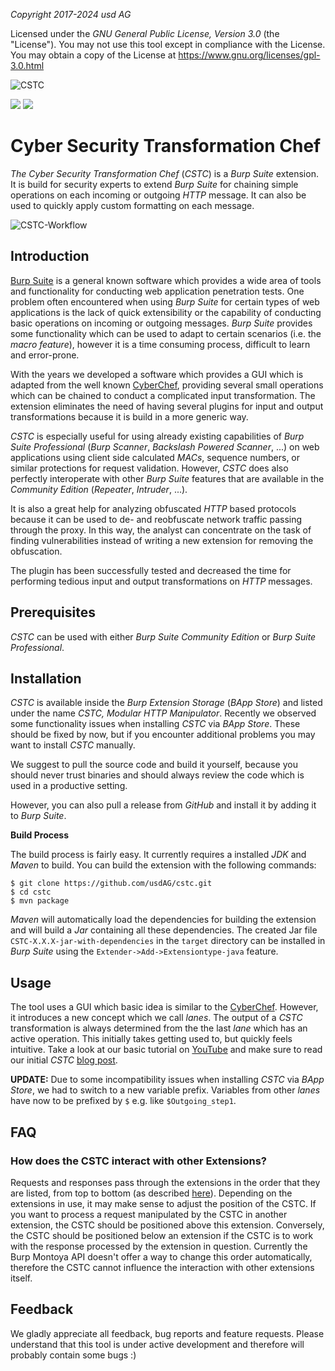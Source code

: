 
*Copyright 2017-2024 usd AG*

Licensed under the *GNU General Public License, Version 3.0* (the "License"). You may not use this tool except in compliance with the License.
You may obtain a copy of the License at https://www.gnu.org/licenses/gpl-3.0.html

![CSTC](media/CSTC_White_Smaller.png)

![](https://github.com/usdAG/cstc/workflows/master%20maven%20CI/badge.svg?branch=master)
![](https://github.com/usdAG/cstc/workflows/develop%20maven%20CI/badge.svg?branch=develop)

# Cyber Security Transformation Chef

*The Cyber Security Transformation Chef* (*CSTC*) is a *Burp Suite* extension. It is build for security experts to
extend *Burp Suite* for chaining simple operations on each incoming or outgoing *HTTP* message.
It can also be used to quickly apply custom formatting on each message.

![CSTC-Workflow](media/CSTC_Workflow.gif)

## Introduction

[Burp Suite](https://portswigger.net/) is a general known software which provides
a wide area of tools and functionality for conducting web application penetration
tests. One problem often encountered when using *Burp Suite* for certain types of
web applications is the lack of quick extensibility or the capability
of conducting basic operations on incoming or outgoing messages.
*Burp Suite* provides some functionality which can be used to adapt to certain scenarios
(i.e. the *macro feature*), however it is a time consuming process, difficult to learn and error-prone.

With the years we developed a software which provides a GUI which is adapted from the well known
[CyberChef](https://gchq.github.io/CyberChef/), providing several small operations which can be chained
to conduct a complicated input transformation. The extension eliminates
the need of having several plugins for input and output transformations because it is build in a more generic way.

*CSTC* is especially useful for using already existing capabilities of *Burp Suite Professional* (*Burp Scanner*, *Backslash Powered Scanner*, ...)
on web applications using client side calculated *MACs*, sequence numbers, or similar protections for request validation.
However, *CSTC* does also perfectly interoperate with other *Burp Suite* features that are available in the *Community Edition* (*Repeater*, *Intruder*, ...).

It is also a great help for analyzing obfuscated *HTTP* based protocols because it can be used to de- and reobfuscate network traffic
passing through the proxy. In this way, the analyst can concentrate on the task of finding vulnerabilities
instead of writing a new extension for removing the obfuscation.

The plugin has been successfully tested and decreased the time for performing tedious input and output transformations on *HTTP* messages.

## Prerequisites

*CSTC* can be used with either *Burp Suite Community Edition* or *Burp Suite Professional*.

## Installation

*CSTC* is available inside the *Burp Extension Storage* (*BApp Store*) and listed under the name *CSTC, Modular HTTP Manipulator*. 
Recently we observed some functionality issues when installing *CSTC* via *BApp Store*. These should be fixed by now, but if you 
encounter additional problems you may want to install *CSTC* manually.

We suggest to pull the source code and build it yourself, because you should never trust binaries
and should always review the code which is used in a productive setting.

However, you can also pull a release from *GitHub* and install it by adding it to *Burp Suite*.

**Build Process**

The build process is fairly easy. It currently requires a installed *JDK* and *Maven* to build.
You can build the extension with the following commands:

```
$ git clone https://github.com/usdAG/cstc.git
$ cd cstc
$ mvn package
```

*Maven* will automatically load the dependencies for building the extension and will build
a *Jar* containing all these dependencies. The created Jar file ``CSTC-X.X.X-jar-with-dependencies`` in the ``target`` directory can be 
installed in *Burp Suite* using the ``Extender->Add->Extensiontype-java`` feature.

## Usage

The tool uses a GUI which basic idea is similar to the [CyberChef](https://gchq.github.io/CyberChef/). However, it introduces
a new concept which we call *lanes*. The output of a *CSTC* transformation is always determined
from the the last *lane* which has an active operation. This initially takes getting used to, but quickly feels intuitive.
Take a look at our basic tutorial on [YouTube](https://www.youtube.com/watch?v=BUXvWfb_YWU) and make sure to read our initial
*CSTC* [blog post](https://herolab.usd.de/news-cyber-security-transformation-chef/).

**UPDATE:** Due to some incompatibility issues when installing *CSTC* via *BApp Store*, we had to switch to a new variable prefix.
Variables from other *lanes* have now to be prefixed by ``$`` e.g. like ``$Outgoing_step1``.

## FAQ

### How does the CSTC interact with other Extensions?

Requests and responses pass through the extensions in the order that they are listed, from top to bottom (as described [here](https://portswigger.net/burp/documentation/desktop/extensions/managing-extensions)).
Depending on the extensions in use, it may make sense to adjust the position of the CSTC. If you want to process a request manipulated by the CSTC in another extension,
the CSTC should be positioned above this extension. Conversely, the CSTC should be positioned below an extension if the CSTC is to work with the response processed by the extension in question.
Currently the Burp Montoya API doesn't offer a way to change this order automatically, therefore the CSTC cannot influence the interaction with other extensions itself.

## Feedback

We gladly appreciate all feedback, bug reports and feature requests.
Please understand that this tool is under active development and therefore will
probably contain some bugs :)
